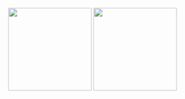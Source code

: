




 <img height="170em" src="https://github-readme-stats.vercel.app/api/top-langs/?username=fernandavictoria&layout=compact&langs_count=16&theme=dracula"/></div>
 <img height="170em" src="https://github-readme-stats.vercel.app/api?username=fernandavictoria&show_icons=true&theme=radical"/></div>


